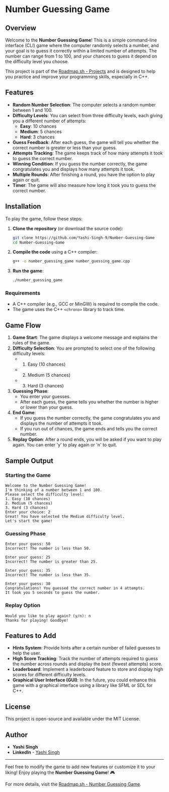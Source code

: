 # Number Guessing Game 

## Overview

Welcome to the **Number Guessing Game**! This is a simple command-line interface (CLI) game where the computer randomly selects a number, and your goal is to guess it correctly within a limited number of attempts. The number can range from 1 to 100, and your chances to guess it depend on the difficulty level you choose.

This project is part of the [Roadmap.sh - Projects](https://roadmap.sh/projects/number-guessing-game) and is designed to help you practice and improve your programming skills, especially in C++.

## Features

- **Random Number Selection**: The computer selects a random number between 1 and 100.
- **Difficulty Levels**: You can select from three difficulty levels, each giving you a different number of attempts:
  - **Easy**: 10 chances
  - **Medium**: 5 chances
  - **Hard**: 3 chances
- **Guess Feedback**: After each guess, the game will tell you whether the correct number is greater or less than your guess.
- **Attempts Tracking**: The game keeps track of how many attempts it took to guess the correct number.
- **Winning Condition**: If you guess the number correctly, the game congratulates you and displays how many attempts it took.
- **Multiple Rounds**: After finishing a round, you have the option to play again or quit.
- **Timer**: The game will also measure how long it took you to guess the correct number.
  
## Installation

To play the game, follow these steps:

1. **Clone the repository** (or download the source code):
    ```bash
    git clone https://github.com/Yashi-Singh-9/Number-Guessing-Game
    cd Number-Guessing-Game
    ```

2. **Compile the code** using a C++ compiler:
    ```bash
    g++ -o number_guessing_game number_guessing_game.cpp
    ```

3. **Run the game**:
    ```bash
    ./number_guessing_game
    ```

### Requirements
- A C++ compiler (e.g., GCC or MinGW) is required to compile the code.
- The game uses the C++ `<chrono>` library to track time.

## Game Flow

1. **Game Start**: The game displays a welcome message and explains the rules of the game.
2. **Difficulty Selection**: You are prompted to select one of the following difficulty levels:
   - 1. Easy (10 chances)
   - 2. Medium (5 chances)
   - 3. Hard (3 chances)
3. **Guessing Phase**:
   - You enter your guesses.
   - After each guess, the game tells you whether the number is higher or lower than your guess.
4. **End Game**:
   - If you guess the number correctly, the game congratulates you and displays the number of attempts it took.
   - If you run out of chances, the game ends and tells you the correct number.
5. **Replay Option**: After a round ends, you will be asked if you want to play again. You can enter 'y' to play again or 'n' to quit.

## Sample Output

### Starting the Game

```
Welcome to the Number Guessing Game!
I'm thinking of a number between 1 and 100.
Please select the difficulty level:
1. Easy (10 chances)
2. Medium (5 chances)
3. Hard (3 chances)
Enter your choice: 2
Great! You have selected the Medium difficulty level.
Let's start the game!
```

### Guessing Phase

```
Enter your guess: 50
Incorrect! The number is less than 50.

Enter your guess: 25
Incorrect! The number is greater than 25.

Enter your guess: 35
Incorrect! The number is less than 35.

Enter your guess: 30
Congratulations! You guessed the correct number in 4 attempts.
It took you 5 seconds to guess the number.
```

### Replay Option

```
Would you like to play again? (y/n): n
Thanks for playing! Goodbye!
```

## Features to Add

- **Hints System**: Provide hints after a certain number of failed guesses to help the user.
- **High Score Tracking**: Track the number of attempts required to guess the number across rounds and display the best (fewest attempts) score.
- **Leaderboard**: Implement a leaderboard feature to store and display high scores for different difficulty levels.
- **Graphical User Interface (GUI)**: In the future, you could enhance this game with a graphical interface using a library like SFML or SDL for C++.

## License

This project is open-source and available under the MIT License.

## Author

- **Yashi Singh**  
- **LinkedIn** - [Yashi Singh](https://www.linkedin.com/in/yashi-singh-b4143a246)

---

Feel free to modify the game to add new features or customize it to your liking! Enjoy playing the **Number Guessing Game**! 🎮

For more details, visit the [Roadmap.sh - Number Guessing Game](https://roadmap.sh/projects/number-guessing-game).
